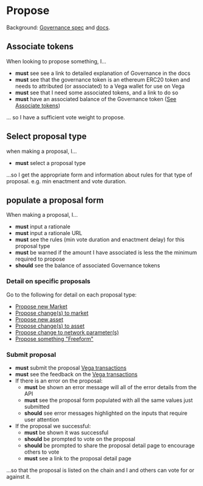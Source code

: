 # Propose
Background: [Governance spec](../protocol/0028-GOVE-governance.md)
and [docs](https://docs.vega.xyz/docs/mainnet/concepts/vega-protocol#governance).



## Associate tokens
When looking to propose something, I... 

- **must** see see a link to detailed explanation of Governance in the docs
- **must** see that the governance token is an ethereum ERC20 token and needs to attributed (or associated) to a Vega wallet for use on Vega
- **must** see that I need some associated tokens, and a link to do so
- **must** have an associated balance of the Governance token ([See Associate tokens](./1000-ASSO-associate.md))

... so I have a sufficient vote weight to propose.

## Select proposal type
when making a proposal, I...

- **must** select a proposal type

...so I get the appropriate form and information about rules for that type of proposal. e.g. min enactment and vote duration.

## populate a proposal form

When making a proposal, I...

- **must** input a rationale
- **must** input a rationale URL
- **must** see the rules (min vote duration and enactment delay) for this proposal type
- **must** be warned if the amount I have associated is less the the minimum required to propose
- **should** see the balance of associated Governance tokens

### Detail on specific proposals
Go to the following for detail on each proposal type:
- [Propose new Market](./1006-PMARK-propose_new_market.md)
- [Propose change(s) to market](./1007-PMAC-propose_market_change.md)
- [Propose new asset](1008-PASN-propose_new_asset.md)
- [Propose change(s) to asset](1009-PASC-propose_asset_change.md)
- [Propose change to network parameter(s)](1010-PNEC-propose_network.md)
- [Propose something "Freeform"](1011-PFRO-propose_freeform.md)

### Submit proposal

- **must** submit the proposal [Vega transactions](#TBD)
- **must** see the feedback on the [Vega transactions](#TBD)
- If there is an error on the proposal: 
  - **must** be shown an error message will all of the error details from the API
  - **must** see the proposal form populated with all the same values just submitted
  - **should** see error messages highlighted on the inputs that require user attention
- If the proposal we successful:
  - **must** be shown it was successful
  - **should** be prompted to vote on the proposal
  - **should** be prompted to share the proposal detail page to encourage others to vote
  - **must** see a link to the proposal detail page

...so that the proposal is listed on the chain and I and others can vote for or against it.
